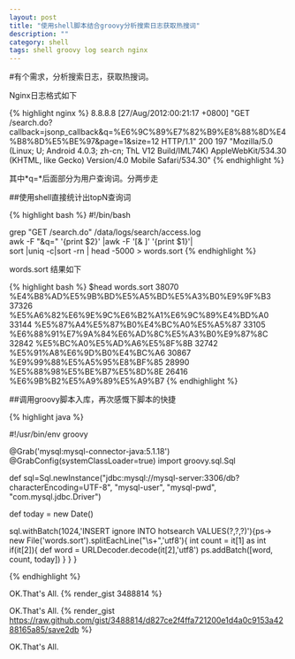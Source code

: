 ```yaml
---
layout: post
title: "使用shell脚本结合groovy分析搜索日志获取热搜词"
description: ""
category: shell 
tags: shell groovy log search nginx
---
```


#有个需求，分析搜索日志，获取热搜词。

Nginx日志格式如下

{% highlight nginx %}
8.8.8.8 [27/Aug/2012:00:21:17 +0800] "GET /search.do?callback=jsonp_callback&q=%E6%9C%89%E7%82%B9%E8%88%8D%E4%B8%8D%E5%BE%97&page=1&size=12 HTTP/1.1" 200 197 "Mozilla/5.0 (Linux; U; Android 4.0.3; zh-cn; ThL V12 Build/IML74K) AppleWebKit/534.30 (KHTML, like Gecko) Version/4.0 Mobile Safari/534.30"
{% endhighlight %}

其中*q=*后面部分为用户查询词。分两步走

##使用shell直接统计出topN查询词

{% highlight bash %}
#!/bin/bash

grep  "GET /search.do" /data/logs/search/access.log  \
        awk -F "&q=" '{print $2}' |awk -F '[& ]' '{print $1}'| \
        sort |uniq -c|sort -rn | head -5000 > words.sort
{% endhighlight %}

words.sort 结果如下

{% highlight bash %}
$head words.sort
  38070 %E4%B8%AD%E5%9B%BD%E5%A5%BD%E5%A3%B0%E9%9F%B3
  37326 %E5%A6%82%E6%9E%9C%E6%B2%A1%E6%9C%89%E4%BD%A0
  33144 %E5%87%A4%E5%87%B0%E4%BC%A0%E5%A5%87
  33105 %E6%88%91%E7%9A%84%E6%AD%8C%E5%A3%B0%E9%87%8C
  32842 %E5%BC%A0%E5%AD%A6%E5%8F%8B
  32742 %E5%91%A8%E6%9D%B0%E4%BC%A6
  30867 %E9%99%88%E5%A5%95%E8%BF%85
  28990 %E5%88%98%E5%BE%B7%E5%8D%8E
  26416 %E6%9B%B2%E5%A9%89%E5%A9%B7
{% endhighlight %}




##调用groovy脚本入库，再次感慨下脚本的快捷

{% highlight java %}

#!/usr/bin/env groovy

@Grab('mysql:mysql-connector-java:5.1.18')
@GrabConfig(systemClassLoader=true)
import groovy.sql.Sql

def sql=Sql.newInstance("jdbc:mysql://mysql-server:3306/db?characterEncoding=UTF-8",
        "mysql-user", "mysql-pwd", "com.mysql.jdbc.Driver")

def today = new Date()

sql.withBatch(1024,'INSERT ignore INTO hotsearch VALUES(?,?,?)'){ps->
    new File('words.sort').splitEachLine("\\s+",'utf8'){
        int count = it[1] as int
        if(it[2]){
            def word = URLDecoder.decode(it[2],'utf8')
            ps.addBatch([word, count, today])
        }
    }
}

{% endhighlight %}

OK.That's All.
{% render_gist 3488814 %}

OK.That's All.
{% render_gist https://raw.github.com/gist/3488814/d827ce2f4ffa721200e1d4a0c9153a4288165a85/save2db %}

OK.That's All.

